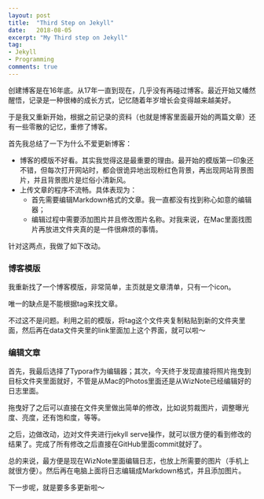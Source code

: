 ```yaml
---
layout: post
title:  "Third Step on Jekyll"
date:   2018-08-05
excerpt: "My Third step on Jekyll"
tag:
- Jekyll
- Programming
comments: true
---
```


创建博客是在16年底。从17年一直到现在，几乎没有再碰过博客。最近开始又幡然醒悟，记录是一种很棒的成长方式，记忆随着年岁增长会变得越来越美好。

于是我又重新开始，根据之前记录的资料（也就是博客里面最开始的两篇文章）还有一些零散的记忆，重修了博客。

首先我总结了一下为什么不爱更新博客：



- 博客的模版不好看。其实我觉得这是最重要的理由。最开始的模版第一印象还不错，但每次打开网站时，都会很诡异地出现粉红色背景，再出现网站背景图片，并且背景图片是烂俗小清新风。
- 上传文章的程序不流畅。具体表现为：
  - 首先需要编辑Markdown格式的文章。我一直都没有找到称心如意的编辑器；
  - 编辑过程中需要添加图片并且修改图片名称。对我来说，在Mac里面找图片再放进文件夹真的是一件很麻烦的事情。



针对这两点，我做了如下改动。

### 博客模版

我重新找了一个博客模版，非常简单，主页就是文章清单，只有一个icon。

唯一的缺点是不能根据tag来找文章。

不过这不是问题。利用之前的模版，将tag这个文件夹复制粘贴到新的文件夹里面，然后再在data文件夹里的link里面加上这个界面，就可以啦～



### 编辑文章

首先，我最后选择了Typora作为编辑器；其次，今天终于发现直接将照片拖曳到目标文件夹里面就好，不管是从Mac的Photos里面还是从WizNote已经编辑好的日志里面。

拖曳好了之后可以直接在文件夹里做出简单的修改，比如说剪裁图片，调整曝光度、亮度，还有饱和度，等等。



之后，边做改动，边对文件夹进行jekyll serve操作，就可以很方便的看到修改的结果了。完成了所有修改之后直接在GitHub里面commit就好了。



总的来说，最方便是现在WizNote里面编辑日志，也放上所需要的图片（手机上就很方便）。然后再在电脑上面将日志编辑成Markdown格式，并且添加图片。



下一步呢，就是要多多更新啦～
